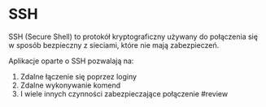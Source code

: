 # SSH
SSH (Secure Shell) to protokół kryptograficzny używany do połączenia się w sposób bezpieczny z sieciami, które nie mają zabezpieczeń.

Aplikacje oparte o SSH pozwalają na:
1. Zdalne łączenie się poprzez loginy
2. Zdalne wykonywanie komend
3. I wiele innych czynności zabezpieczające połączenie
#review